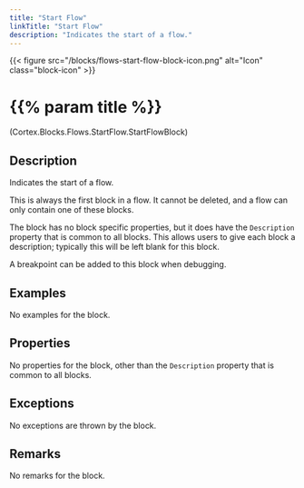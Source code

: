 ```yaml
---
title: "Start Flow"
linkTitle: "Start Flow"
description: "Indicates the start of a flow."
---
```


{{< figure src="/blocks/flows-start-flow-block-icon.png" alt="Icon" class="block-icon" >}}

# {{% param title %}}

<p class="namespace">(Cortex.Blocks.Flows.StartFlow.StartFlowBlock)</p>

## Description

Indicates the start of a flow.

This is always the first block in a flow. It cannot be deleted, and a flow can only contain one of these blocks.

The block has no block specific properties, but it does have the `Description` property that is common to all blocks. This allows users to give each block a description; typically this will be left blank for this block.

A breakpoint can be added to this block when debugging.

## Examples

No examples for the block.

## Properties

No properties for the block, other than the `Description` property that is common to all blocks.

## Exceptions

No exceptions are thrown by the block.

## Remarks

No remarks for the block.
